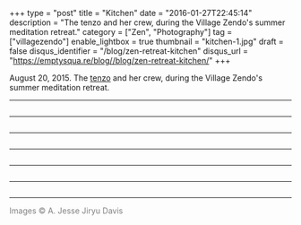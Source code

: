 +++
type = "post"
title = "Kitchen"
date = "2016-01-27T22:45:14"
description = "The tenzo and her crew, during the Village Zendo's summer meditation retreat."
category = ["Zen", "Photography"]
tag = ["villagezendo"]
enable_lightbox = true
thumbnail = "kitchen-1.jpg"
draft = false
disqus_identifier = "/blog/zen-retreat-kitchen"
disqus_url = "https://emptysqua.re/blog//blog/zen-retreat-kitchen/"
+++

<p>August 20, 2015. The <a href="https://en.wikipedia.org/wiki/Tenzo">tenzo</a> and her crew, during the Village Zendo's summer meditation retreat.</p>
<hr />
<p><img alt="" src="kitchen-1.jpg" /></p>
<hr />
<p><img alt="" src="kitchen-2.jpg" /></p>
<hr />
<p><img alt="" src="kitchen-3.jpg" /></p>
<hr />
<p><img alt="" src="kitchen-4.jpg" /></p>
<hr />
<p><img alt="" src="kitchen-5.jpg" /></p>
<hr />
<p><img alt="" src="kitchen-6.jpg" /></p>
<hr />
<p><span style="color: gray">Images &copy; A. Jesse Jiryu Davis</span></p>
